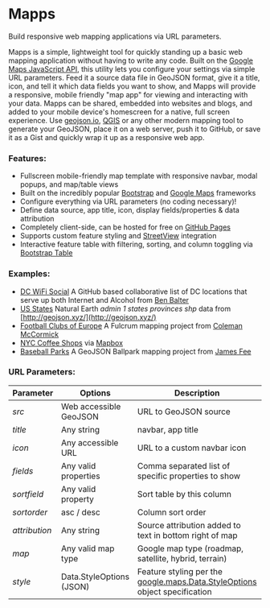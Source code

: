 # Mapps

Build responsive web mapping applications via URL parameters.

Mapps is a simple, lightweight tool for quickly standing up a basic web mapping application without having to write any code. Built on the [Google Maps JavaScript API](https://developers.google.com/maps/web/), this utility lets you configure your settings via simple URL parameters. Feed it a source data file in GeoJSON format, give it a title, icon, and tell it which data fields you want to show, and Mapps will provide a responsive, mobile friendly "map app" for viewing and interacting with your data. Mapps can be shared, embedded into websites and blogs, and added to your mobile device's homescreen for a native, full screen experience. Use [geojson.io](http://geojson.io/), [QGIS](https://www.qgis.org/) or any other modern mapping tool to generate your GeoJSON, place it on a web server, push it to GitHub, or save it as a Gist and quickly wrap it up as a responsive web app.

### Features:

- Fullscreen mobile-friendly map template with responsive navbar, modal popups, and map/table views
- Built on the incredibly popular [Bootstrap](http://getbootstrap.com/) and [Google Maps](https://developers.google.com/maps/web/) frameworks
- Configure everything via URL parameters (no coding necessary)!
- Define data source, app title, icon, display fields/properties & data attribution
- Completely client-side, can be hosted for free on [GitHub Pages](https://pages.github.com/)
- Supports custom feature styling and [StreetView](https://www.google.com/streetview/understand/) integration
- Interactive feature table with filtering, sorting, and column toggling via [Bootstrap Table](http://bootstrap-table.wenzhixin.net.cn/)

### Examples:

- [DC WiFi Social](https://bmcbride.github.io/mapps/?src=https://raw.githubusercontent.com/benbalter/dc-wifi-social/master/bars.geojson&fields=name,address&title=DC%20WiFi%20Social&sortfield=name&attribution=https://github.com/benbalter/dc-wifi-social) A GitHub based collaborative list of DC locations that serve up both Internet and Alcohol from [Ben Balter](https://github.com/benbalter/dc-wifi-social)
- [US States](https://bmcbride.github.io/mapps/?src=https://d2ad6b4ur7yvpq.cloudfront.net/naturalearth-3.3.0/ne_110m_admin_1_states_provinces_shp.geojson&icon=https://upload.wikimedia.org/wikipedia/en/thumb/a/a4/Flag_of_the_United_States.svg/320px-Flag_of_the_United_States.svg.png&fields=name,name_alt,adm1_code,region,wikipedia&sortfield=name&title=US%20States&attribution=States%20courtesy%20of%20geojson.xyz) Natural Earth _admin 1 states provinces shp_ data from [http://geojson.xyz/](http://geojson.xyz/)
- [Football Clubs of Europe](https://bmcbride.github.io/mapps/?src=https://web.fulcrumapp.com/shares/82982e4c55707a34.geojson&fields=name,full_name,ground,league,city,state_province,country,photo&title=Football%20Clubs%20of%20Europe&sortfield=name&attribution=Courtesy%20of%20Coleman%20McCormick) A Fulcrum mapping project from [Coleman McCormick](https://github.com/colemanm/)
- [NYC Coffee Shops](https://bmcbride.github.io/mapps/?src=https://api.tiles.mapbox.com/v3/mapbox.o11ipb8h/markers.geojson&fields=name,description&title=NYC%20Coffee%20Shops&sortfield=name&attribution=Courtesy%20of%20Mapbox) via [Mapbox](https://www.mapbox.com/blog/open-web-geojson/)
- [Baseball Parks](https://bmcbride.github.io/mapps/?src=https://raw.githubusercontent.com/cageyjames/GeoJSON-Ballparks/master/ballparks.geojson&fields=Ballpark,Team,League,Class&title=GeoJSON%20Ballparks&sortfield=Ballpark&attribution=https://github.com/cageyjames/GeoJSON-Ballparks&style={%22icon%22:{%22path%22:0,%22scale%22:4,%22strokeColor%22:%22white%22,%22strokeWeight%22:1,%22fillColor%22:%22orange%22,%22fillOpacity%22:1}}) A GeoJSON Ballpark mapping project from [James Fee](https://github.com/cageyjames/GeoJSON-Ballparks)

### URL Parameters:

| Parameter     | Options                  | Description                                             | Required | Default           |
| ------------- | ------------------------ | ------------------------------------------------------- | -------- | ----------------- |
| _src_         | Web accessible GeoJSON   | URL to GeoJSON source                                   | True     | NA                |
| _title_       | Any string               | navbar, app title                                       | False    | Mapps Data Viewer |
| _icon_        | Any accessible URL       | URL to a custom navbar icon                             | False    | NA                |
| _fields_      | Any valid properties     | Comma separated list of specific properties to show     | False    | All               |
| _sortfield_   | Any valid property       | Sort table by this column                               | False    | NA                |
| _sortorder_   | asc / desc               | Column sort order                                       | False    | asc               |
| _attribution_ | Any string               | Source attribution added to text in bottom right of map | False    | NA                |
| _map_         | Any valid map type       | Google map type (roadmap, satellite, hybrid, terrain)   | False    | roadmap               |
| _style_       | Data.StyleOptions (JSON) | Feature styling per the [google.maps.Data.StyleOptions](https://developers.google.com/maps/documentation/javascript/3.exp/reference#Data.StyleOptions) object specification | False | {"fillColor":"red","fillOpacity":0.2,"strokeColor":"red","strokeOpacity":1,"strokeWeight":2,"icon":{"path":0,"scale":5,"strokeColor":"black","strokeWeight":1,"fillColor":"red","fillOpacity":1}} |

